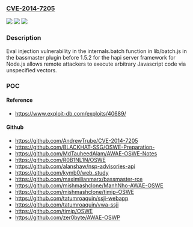 ### [CVE-2014-7205](https://cve.mitre.org/cgi-bin/cvename.cgi?name=CVE-2014-7205)
![](https://img.shields.io/static/v1?label=Product&message=n%2Fa&color=blue)
![](https://img.shields.io/static/v1?label=Version&message=n%2Fa&color=blue)
![](https://img.shields.io/static/v1?label=Vulnerability&message=n%2Fa&color=brighgreen)

### Description

Eval injection vulnerability in the internals.batch function in lib/batch.js in the bassmaster plugin before 1.5.2 for the hapi server framework for Node.js allows remote attackers to execute arbitrary Javascript code via unspecified vectors.

### POC

#### Reference
- https://www.exploit-db.com/exploits/40689/

#### Github
- https://github.com/AndrewTrube/CVE-2014-7205
- https://github.com/BLACKHAT-SSG/OSWE-Preparation-
- https://github.com/MdTauheedAlam/AWAE-OSWE-Notes
- https://github.com/R0B1NL1N/OSWE
- https://github.com/alanshaw/nsp-advisories-api
- https://github.com/kymb0/web_study
- https://github.com/maximilianmarx/bassmaster-rce
- https://github.com/mishmashclone/ManhNho-AWAE-OSWE
- https://github.com/mishmashclone/timip-OSWE
- https://github.com/tatumroaquin/ssji-webapp
- https://github.com/tatumroaquin/vwa-ssji
- https://github.com/timip/OSWE
- https://github.com/zer0byte/AWAE-OSWP

